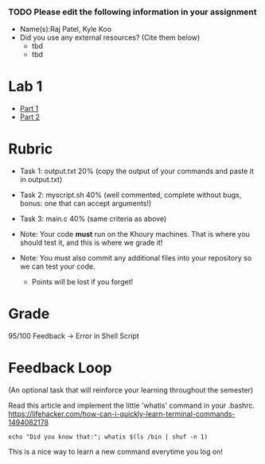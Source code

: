 ### TODO Please edit the following information in your assignment

- Name(s):Raj Patel, Kyle Koo
- Did you use any external resources? (Cite them below)
  - tbd
  - tbd

# Lab 1

* [Part 1](./part1-shell.md)
* [Part 2](./part2-IntroC.md)

# Rubric

* Task 1: output.txt 20% (copy the output of your commands and paste it in output.txt)
* Task 2: myscript.sh 40% (well commented, complete without bugs, bonus: one that can accept arguments!)
* Task 3: main.c 40% (same criteria as above)

* Note: Your code **must** run on the Khoury machines. That is where you should test it, and this is where we grade it!
* Note: You must also commit any additional files into your repository so we can test your code.
  * Points will be lost if you forget!

# Grade

95/100
Feedback -> Error in Shell Script

# Feedback Loop

(An optional task that will reinforce your learning throughout the semester)

Read this article and implement the little 'whatis' command in your .bashrc. https://lifehacker.com/how-can-i-quickly-learn-terminal-commands-1494082178

```
echo "Did you know that:"; whatis $(ls /bin | shuf -n 1)
```

This is a nice way to learn a new command everytime you log on!
